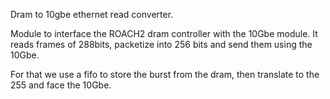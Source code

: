 Dram to 10gbe ethernet read converter.

Module to interface the ROACH2 dram controller with the 10Gbe module.
It reads frames of 288bits, packetize into 256 bits and send them 
using the 10Gbe.

For that we use a fifo to store the burst from the dram, then translate 
to the 255 and face the 10Gbe.
